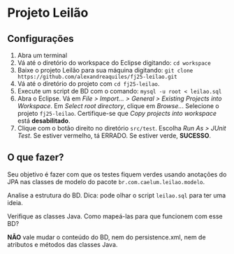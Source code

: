# Projeto Leilão

## Configurações

1. Abra um terminal
2. Vá até o diretório do workspace do Eclipse digitando: `cd workspace`
3. Baixe o projeto Leilão para sua máquina digitando: `git clone https://github.com/alexandreaquiles/fj25-leilao.git`
4. Vá até o diretório do projeto com `cd fj25-leilao`.
5. Execute um script de BD com o comando: `mysql -u root < leilao.sql`
6. Abra o Eclipse. Vá em *File > Import... > General > Existing Projects into Workspace*. Em *Select root directory*, clique em *Browse..*. Selecione o projeto `fj25-leilao`. Certifique-se que *Copy projects into workspace* está **desabilitado**.
7. Clique com o botão direito no diretório `src/test`. Escolha *Run As > JUnit Test*. Se estiver vermelho, tá ERRADO. Se estiver verde, **SUCESSO**.

## O que fazer?

Seu objetivo é fazer com que os testes fiquem verdes usando anotações do JPA nas classes de modelo do pacote `br.com.caelum.leilao.modelo`. 

Analise a estrutura do BD. Dica: pode olhar o script `leilao.sql` para ter uma ideia.

Verifique as classes Java. Como mapeá-las para que funcionem com esse BD?

**NÃO** vale mudar o conteúdo do BD, nem do persistence.xml, nem de atributos e métodos das classes Java.


